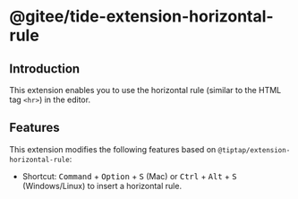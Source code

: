 # @gitee/tide-extension-horizontal-rule

## Introduction

This extension enables you to use the horizontal rule (similar to the HTML tag `<hr>`) in the editor.

## Features

This extension modifies the following features based on `@tiptap/extension-horizontal-rule`:

- Shortcut: <kbd>Command</kbd> + <kbd>Option</kbd> + <kbd>S</kbd> (Mac) or <kbd>Ctrl</kbd> + <kbd>Alt</kbd> + <kbd>S</kbd> (Windows/Linux) to insert a horizontal rule.
